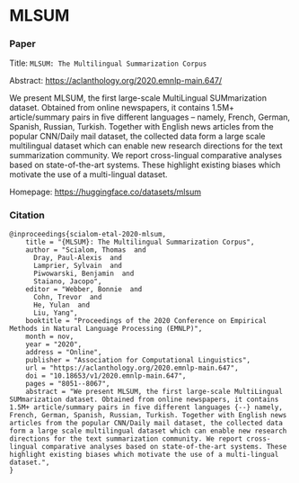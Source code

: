 # MLSUM

### Paper

Title: `MLSUM: The Multilingual Summarization Corpus`

Abstract: https://aclanthology.org/2020.emnlp-main.647/

We present MLSUM, the first large-scale MultiLingual SUMmarization dataset. Obtained from online newspapers, it contains 1.5M+ article/summary pairs in five different languages – namely, French, German, Spanish, Russian, Turkish. Together with English news articles from the popular CNN/Daily mail dataset, the collected data form a large scale multilingual dataset which can enable new research directions for the text summarization community. We report cross-lingual comparative analyses based on state-of-the-art systems. These highlight existing biases which motivate the use of a multi-lingual dataset.

Homepage: https://huggingface.co/datasets/mlsum


### Citation

```
@inproceedings{scialom-etal-2020-mlsum,
    title = "{MLSUM}: The Multilingual Summarization Corpus",
    author = "Scialom, Thomas  and
      Dray, Paul-Alexis  and
      Lamprier, Sylvain  and
      Piwowarski, Benjamin  and
      Staiano, Jacopo",
    editor = "Webber, Bonnie  and
      Cohn, Trevor  and
      He, Yulan  and
      Liu, Yang",
    booktitle = "Proceedings of the 2020 Conference on Empirical Methods in Natural Language Processing (EMNLP)",
    month = nov,
    year = "2020",
    address = "Online",
    publisher = "Association for Computational Linguistics",
    url = "https://aclanthology.org/2020.emnlp-main.647",
    doi = "10.18653/v1/2020.emnlp-main.647",
    pages = "8051--8067",
    abstract = "We present MLSUM, the first large-scale MultiLingual SUMmarization dataset. Obtained from online newspapers, it contains 1.5M+ article/summary pairs in five different languages {--} namely, French, German, Spanish, Russian, Turkish. Together with English news articles from the popular CNN/Daily mail dataset, the collected data form a large scale multilingual dataset which can enable new research directions for the text summarization community. We report cross-lingual comparative analyses based on state-of-the-art systems. These highlight existing biases which motivate the use of a multi-lingual dataset.",
}
```
